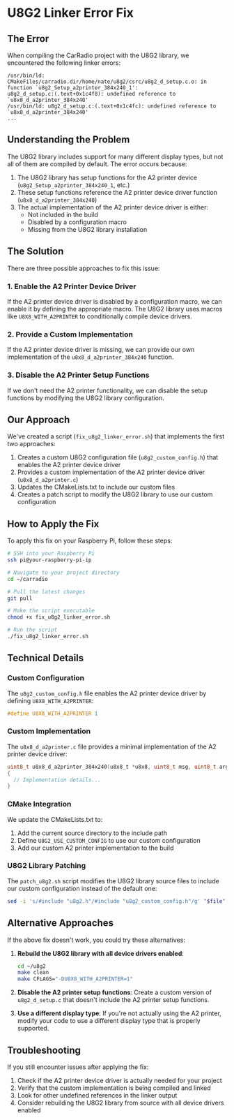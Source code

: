 # U8G2 Linker Error Fix

## The Error

When compiling the CarRadio project with the U8G2 library, we encountered the following linker errors:

```
/usr/bin/ld: CMakeFiles/carradio.dir/home/nate/u8g2/csrc/u8g2_d_setup.c.o: in function `u8g2_Setup_a2printer_384x240_1':
u8g2_d_setup.c:(.text+0x1c4f8): undefined reference to `u8x8_d_a2printer_384x240'
/usr/bin/ld: u8g2_d_setup.c:(.text+0x1c4fc): undefined reference to `u8x8_d_a2printer_384x240'
...
```

## Understanding the Problem

The U8G2 library includes support for many different display types, but not all of them are compiled by default. The error occurs because:

1. The U8G2 library has setup functions for the A2 printer device (`u8g2_Setup_a2printer_384x240_1`, etc.)
2. These setup functions reference the A2 printer device driver function (`u8x8_d_a2printer_384x240`)
3. The actual implementation of the A2 printer device driver is either:
   - Not included in the build
   - Disabled by a configuration macro
   - Missing from the U8G2 library installation

## The Solution

There are three possible approaches to fix this issue:

### 1. Enable the A2 Printer Device Driver

If the A2 printer device driver is disabled by a configuration macro, we can enable it by defining the appropriate macro. The U8G2 library uses macros like `U8X8_WITH_A2PRINTER` to conditionally compile device drivers.

### 2. Provide a Custom Implementation

If the A2 printer device driver is missing, we can provide our own implementation of the `u8x8_d_a2printer_384x240` function.

### 3. Disable the A2 Printer Setup Functions

If we don't need the A2 printer functionality, we can disable the setup functions by modifying the U8G2 library configuration.

## Our Approach

We've created a script (`fix_u8g2_linker_error.sh`) that implements the first two approaches:

1. Creates a custom U8G2 configuration file (`u8g2_custom_config.h`) that enables the A2 printer device driver
2. Provides a custom implementation of the A2 printer device driver (`u8x8_d_a2printer.c`)
3. Updates the CMakeLists.txt to include our custom files
4. Creates a patch script to modify the U8G2 library to use our custom configuration

## How to Apply the Fix

To apply this fix on your Raspberry Pi, follow these steps:

```bash
# SSH into your Raspberry Pi
ssh pi@your-raspberry-pi-ip

# Navigate to your project directory
cd ~/carradio

# Pull the latest changes
git pull

# Make the script executable
chmod +x fix_u8g2_linker_error.sh

# Run the script
./fix_u8g2_linker_error.sh
```

## Technical Details

### Custom Configuration

The `u8g2_custom_config.h` file enables the A2 printer device driver by defining `U8X8_WITH_A2PRINTER`:

```c
#define U8X8_WITH_A2PRINTER 1
```

### Custom Implementation

The `u8x8_d_a2printer.c` file provides a minimal implementation of the A2 printer device driver:

```c
uint8_t u8x8_d_a2printer_384x240(u8x8_t *u8x8, uint8_t msg, uint8_t arg_int, void *arg_ptr)
{
  // Implementation details...
}
```

### CMake Integration

We update the CMakeLists.txt to:
1. Add the current source directory to the include path
2. Define `U8G2_USE_CUSTOM_CONFIG` to use our custom configuration
3. Add our custom A2 printer implementation to the build

### U8G2 Library Patching

The `patch_u8g2.sh` script modifies the U8G2 library source files to include our custom configuration instead of the default one:

```bash
sed -i 's/#include "u8g2.h"/#include "u8g2_custom_config.h"/g' "$file"
```

## Alternative Approaches

If the above fix doesn't work, you could try these alternatives:

1. **Rebuild the U8G2 library with all device drivers enabled**:
   ```bash
   cd ~/u8g2
   make clean
   make CFLAGS="-DU8X8_WITH_A2PRINTER=1"
   ```

2. **Disable the A2 printer setup functions**:
   Create a custom version of `u8g2_d_setup.c` that doesn't include the A2 printer setup functions.

3. **Use a different display type**:
   If you're not actually using the A2 printer, modify your code to use a different display type that is properly supported.

## Troubleshooting

If you still encounter issues after applying the fix:

1. Check if the A2 printer device driver is actually needed for your project
2. Verify that the custom implementation is being compiled and linked
3. Look for other undefined references in the linker output
4. Consider rebuilding the U8G2 library from source with all device drivers enabled
